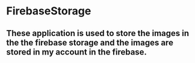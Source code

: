 # FirebaseStorage

## These application is used to store the images in the the firebase storage and the images are stored in my account in the firebase. 
